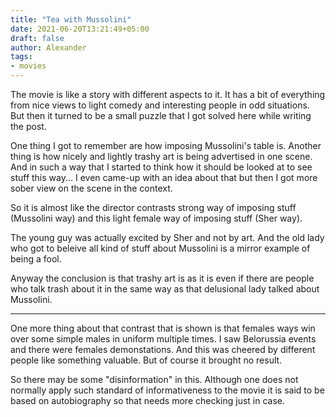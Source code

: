 ```yaml
---
title: "Tea with Mussolini"
date: 2021-06-20T13:21:49+05:00
draft: false
author: Alexander
tags:
- movies
---
```


The movie is like a story with different aspects to it.
It has a bit of everything from nice views to light comedy and interesting people in odd situations.
But then it turned to be a small puzzle that I got solved here while writing the post.

One thing I got to remember are how imposing Mussolini's table is.
Another thing is how nicely and lightly trashy art is being advertised in one scene.
And in such a way that I started to think how it should be looked at to see stuff this way...
I even came-up with an idea about that but then I got more sober view on the scene in the context.

So it is almost like the director contrasts strong way of imposing stuff (Mussolini way)
and this light female way of imposing stuff (Sher way).

The young guy was actually excited by Sher and not by art.
And the old lady who got to beleive all kind of stuff about Mussolini is a mirror example of being a fool.

Anyway the conclusion is that trashy art is as it is even if there are people who talk trash about it in the same way as that delusional lady talked about Mussolini.

---

One more thing about that contrast that is shown is that females ways win over some simple males in uniform multiple times.
I saw Belorussia events and there were females demonstations.
And this was cheered by different people like something valuable.
But of course it brought no result.

So there may be some "disinformation" in this.
Although one does not normally apply such standard of informativeness to the movie it is said to be based on autobiography so that needs more checking just in case.
